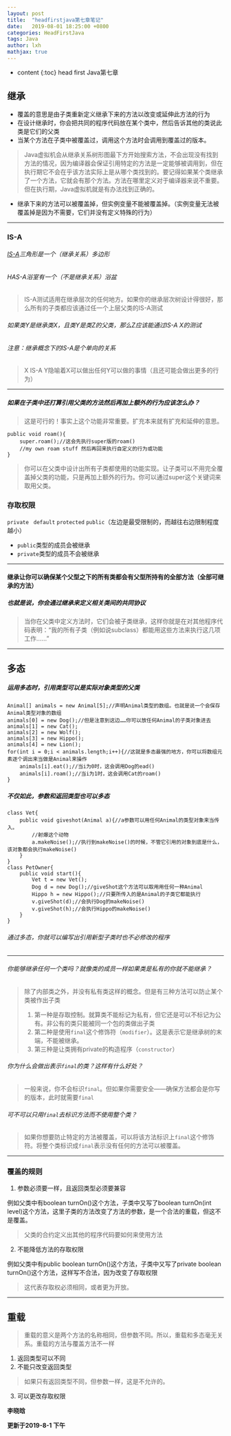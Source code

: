 ```yaml
---
layout: post
title:  "headfirstjava第七章笔记"
date:   2019-08-01 18:25:00 +0800
categories: HeadFirstJava
tags: Java 
author: lxh
mathjax: true
---
```


* content
{:toc}
head first Java第七章



## 继承
- 覆盖的意思是由子类重新定义继承下来的方法以改变或延伸此方法的行为
- 在设计继承时，你会把共同的程序代码放在某个类中，然后告诉其他的类说此类是它们的父类
- 当某个方法在子类中被覆盖过，调用这个方法时会调用到覆盖过的版本。
> Java虚拟机会从继承关系树形图最下方开始搜索方法，不会出现没有找到方法的情况，因为编译器会保证引用特定的方法是一定能够被调用到，但在执行期它不会在乎该方法实际上是从哪个类找到的。要记得如果某个类继承了一个方法，它就会有那个方法。方法在哪里定义对于编译器来说不重要。但在执行期，Java虚拟机就是有办法找到正确的。
- 继承下来的方法可以被覆盖掉，但实例变量不能被覆盖掉。（实例变量无法被覆盖掉是因为不需要，它们并没有定义特殊的行为）
---

### IS-A
###### [IS-A](https://baike.baidu.com/item/Is-a/15813994?fr=aladdin)三角形是一个（继承关系）多边形
###### HAS-A浴室有一个（不是继承关系）浴盆
> IS-A测试适用在继承层次的任何地方。如果你的继承层次树设计得很好，那么所有的子类都应该通过任一个上层父类的IS-A测试
###### 如果类Y是继承类X，且类Y是类Z的父类，那么Z应该能通过IS-A X的测试
###### 注意：继承概念下的IS-A是个单向的关系
> X IS-A Y隐喻着X可以做出任何Y可以做的事情（且还可能会做出更多的行为）

---

##### 如果在子类中还打算引用父类的方法然后再加上额外的行为应该怎么办？
> 这是可行的！事实上这个功能非常重要。扩充本来就有扩充和延伸的意思。

```
public void roam(){
    super.roam();//这会先执行super版的roam()
    //my own roam stuff 然后再回来执行自定义的行为或功能
}
```
> 你可以在父类中设计出所有子类都使用的功能实现。让子类可以不用完全覆盖掉父类的功能，只是再加上额外的行为。你可以通过super这个关键词来取用父类。
### 存取权限
`private` ` default` `protected` `public`（左边是最受限制的，而越往右边限制程度越小）
- `public`类型的成员会被继承
- `private`类型的成员不会被继承

---

#### 继承让你可以确保某个父型之下的所有类都会有父型所持有的全部方法（全部可继承的方法）
##### 也就是说，你会通过继承来定义相关类间的共同协议
> 当你在父类中定义方法时，它们会被子类继承，这样你就是在对其他程序代码表明：“我的所有子类（例如说subclass）都能用这些方法来执行这几项工作……”

---

## 多态
##### 运用多态时，引用类型可以是实际对象类型的父类

```
Animal[] animals = new Animal[5];//声明Animal类型的数组。也就是说一个会保存Animal类型对象的数组
animals[0] = new Dog();//但是注意到这边……你可以放任何Animal的子类对象进去
animals[1] = new Cat();
animals[2] = new Wolf();
animals[3] = new Hippo();
animals[4] = new Lion();
for(int i = 0;i < animals.length;i++){//这就是多态最强的地方，你可以将数组元素逐个调出来当做是Animal来操作
    animals[i].eat();//当i为0时，这会调用Dog的ead()
    animals[i].roam();//当i为1时，这会调用Cat的roam()
}
```
##### 不仅如此，参数和返回类型也可以多态

```
class Vet{
    public void giveshot(Animal a){//a参数可以用任何Animal的类型对象来当传入。
        //射爆这个动物
        a.makeNoise();//执行到makeNoise()的时候，不管它引用的对象到底是什么，该对象都会执行makeNoise()
    }
}
class PetOwner{
    public void start(){
        Vet t = new Vet();
        Dog d = new Dog();//giveShot这个方法可以取用用任何一种Animal
        Hippo h = new Hippo();//只要所传入的是Animal的子类它都能执行
        v.giveShot(d);//会执行Dog的makeNoise()
        v.giveShot(h);//会执行Hippo的makeNoise()
    }
}
```
###### 通过多态，你就可以编写出引用新型子类时也不必修改的程序

---
###### 你能够继承任何一个类吗？就像类的成员一样如果类是私有的你就不能继承？
> 除了内部类之外，并没有私有类这样的概念。但是有三种方法可以防止某个类被作出子类
> 1. 第一种是存取控制。就算类不能标记为私有，但它还是可以不标记为公有。非公有的类只能被同一个包的类做出子类
> 2. 第二种是使用`final`这个修饰符（`modifier`）。这是表示它是继承树的末端，不能被继承。
> 3. 第三种是让类拥有private的构造程序（`constructor`）
###### 你为什么会做出表示`final`的类？这样有什么好处？
> 一般来说，你不会标识`final`。但如果你需要安全——确保方法都会是你写的版本，此时就需要`final`
###### 可不可以只用`final`去标识方法而不使用整个类？
> 如果你想要防止特定的方法被覆盖，可以将该方法标识上`final`这个修饰符。将整个类标识成`final`表示没有任何的方法可以被覆盖。

---
### 覆盖的规则
1. 参数必须要一样，且返回类型必须要兼容

例如父类中有boolean turnOn()这个方法，子类中又写了boolean turnOn(int level)这个方法，这里子类的方法改变了方法的参数，是一个合法的重载，但这不是覆盖。
> 父类的合约定义出其他的程序代码要如何来使用方法
2. 不能降低方法的存取权限

例如父类中有public boolean turnOn()这个方法，子类中又写了private boolean turnOn()这个方法，这样写不合法，因为改变了存取权限
> 这代表存取权必须相同，或者更为开放。

---

## 重载
> 重载的意义是两个方法的名称相同，但参数不同。所以，重载和多态毫无关系。重载的方法与覆盖方法不一样
1. 返回类型可以不同
2. 不能只改变返回类型
> 如果只有返回类型不同，但参数一样，这是不允许的。
3. 可以更改存取权限

**李晓晗**

**更新于2019-8-1 下午**


